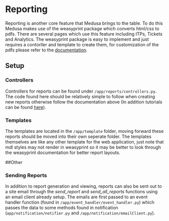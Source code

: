 # Reporting

Reporting  is another core feature that Medusa brings to the table. To do this Medusa makes use of the weasyprint package which converts html/css to pdfs. There are several pages which use this feature including ITPs, Tickets and Analytics. The weasyprint package is easy to implement and just requires a contorller and template to create them, for customization of the pdfs please refer to the [documentation](http://weasyprint.org/).

## Setup

### Controllers

Controllers for reports can be found under `/app/reports/controllers.py`. The code found here should be relatively simple to follow when creating new reports otherwise follow the documentation above (In addition tutorials can be found [here](http://weasyprint.readthedocs.io/en/stable/tutorial.html)).

### Templates

The templates are located in the `/app/template` folder, moving forward these reports should be moved into their own seperate folder. The templates themselves are like any other template for the web application, just note that mdl styles may not render in weasyprint so it may be better to look through the weasyprint documentation for better report layouts.

##Other

### Sending Reports

In addition to report generation and viewing, reports can also be sent out to a site email through the *send_report* and *send_all_reports* functions using an email client already setup. The emails are first passed to an event handler function (found in `/app/event_handler/event_handler.py`) which passes the data to some methods found in notification (`app/notification/notifier.py` and `/app/notification/emailClient.py`).
